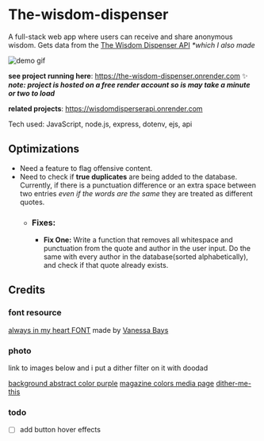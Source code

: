 # The-wisdom-dispenser
A full-stack web app where users can receive and share anonymous wisdom. Gets data from the [The Wisdom Dispenser API](https://wisdomdisperserapi.onrender.com) _*which I also made_

![demo gif](https://github.com/DestineeAdams/portfolio-Website/blob/main/files/TheWisdomDispenser.gif?raw=true)

**see project running here**: https://the-wisdom-dispenser.onrender.com ✨
***note: project is hosted on a free render account so is may take a minute or two to load***

**related projects**: https://wisdomdisperserapi.onrender.com

Tech used: JavaScript, node.js, express, dotenv, ejs, api

## Optimizations

- Need a feature to flag offensive content.  
- Need to check if **true duplicates** are being added to the database. Currently, if there is a punctuation difference or an extra space between two entries *even if the words are the same* they are treated as different quotes.
  - ### **Fixes:**
    - **Fix One:** Write a function that removes all whitespace and punctuation from the quote and author in the user input. Do the same with every author in the database(sorted alphabetically), and check if that quote already exists.


## Credits
### font resource
[always in my heart FONT](https://www.1001freefonts.com/always-in-my-heart.font) made by
[Vanessa Bays](http://bythebutterfly.com)

### photo
link to images below and i put a dither filter on it with doodad

[background abstract color purple](https://pixabay.com/illustrations/background-abstract-color-purple-7276646/)
[magazine colors media page](https://pixabay.com/photos/magazine-colors-media-page-806073/)
[dither-me-this](https://doodad.dev/dither-me-this/)


### todo
- [ ] add button hover effects
